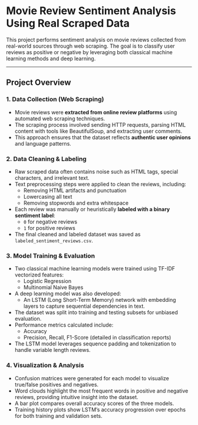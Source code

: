# Movie Review Sentiment Analysis Using Real Scraped Data

This project performs sentiment analysis on movie reviews collected from real-world sources through web scraping. The goal is to classify user reviews as positive or negative by leveraging both classical machine learning methods and deep learning.

---

## Project Overview

### 1. Data Collection (Web Scraping)

- Movie reviews were **extracted from online review platforms** using automated web scraping techniques.
- The scraping process involved sending HTTP requests, parsing HTML content with tools like BeautifulSoup, and extracting user comments.
- This approach ensures that the dataset reflects **authentic user opinions** and language patterns.

### 2. Data Cleaning & Labeling

- Raw scraped data often contains noise such as HTML tags, special characters, and irrelevant text.
- Text preprocessing steps were applied to clean the reviews, including:
  - Removing HTML artifacts and punctuation
  - Lowercasing all text
  - Removing stopwords and extra whitespace
- Each review was manually or heuristically **labeled with a binary sentiment label**:
  - `0` for negative reviews
  - `1` for positive reviews
- The final cleaned and labeled dataset was saved as `labeled_sentiment_reviews.csv`.

### 3. Model Training & Evaluation

- Two classical machine learning models were trained using TF-IDF vectorized features:
  - Logistic Regression
  - Multinomial Naive Bayes
- A deep learning model was also developed:
  - An LSTM (Long Short-Term Memory) network with embedding layers to capture sequential dependencies in text.
- The dataset was split into training and testing subsets for unbiased evaluation.
- Performance metrics calculated include:
  - Accuracy
  - Precision, Recall, F1-Score (detailed in classification reports)
- The LSTM model leverages sequence padding and tokenization to handle variable length reviews.

### 4. Visualization & Analysis

- Confusion matrices were generated for each model to visualize true/false positives and negatives.
- Word clouds highlight the most frequent words in positive and negative reviews, providing intuitive insight into the dataset.
- A bar plot compares overall accuracy scores of the three models.
- Training history plots show LSTM’s accuracy progression over epochs for both training and validation sets.

